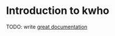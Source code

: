 # Introduction to kwho

TODO: write [great documentation](http://jacobian.org/writing/what-to-write/)

